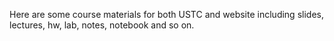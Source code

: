 Here are some course materials for both USTC and website including slides, lectures, hw, lab, notes, notebook and so on.
